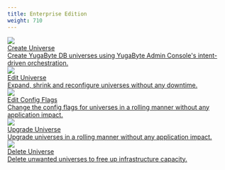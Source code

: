 ```yaml
---
title: Enterprise Edition
weight: 710
---
```


<div>
  <a class="section-link icon-offset" href="create-universe/">
    <div class="icon">
      <img src="/images/section_icons/manage/enterprise/create_universe.png" aria-hidden="true" />
    </div>
    <div class="text">
      Create Universe
      <div class="caption">Create YugaByte DB universes using YugaByte Admin Console's intent-driven orchestration.</div>
    </div>
  </a>

  <a class="section-link icon-offset" href="edit-universe/">
    <div class="icon">
      <img src="/images/section_icons/manage/enterprise/edit_universe.png" aria-hidden="true" />
    </div>
    <div class="text">
      Edit Universe
      <div class="caption">Expand, shrink and reconfigure universes without any downtime.</div>
    </div>
  </a>

  <a class="section-link icon-offset" href="edit-config/">
    <div class="icon">
      <img src="/images/section_icons/manage/enterprise/edit_flags.png" aria-hidden="true" />
    </div>
    <div class="text">
      Edit Config Flags
      <div class="caption">Change the config flags for universes in a rolling manner without any application impact.</div>
    </div>
  </a>

  <a class="section-link icon-offset" href="upgrade-universe/">
    <div class="icon">
      <img src="/images/section_icons/manage/enterprise/upgrade_universe.png" aria-hidden="true" />
    </div>
    <div class="text">
      Upgrade Universe
      <div class="caption">Upgrade universes in a rolling manner without any application impact.</div>
    </div>
  </a>

  <a class="section-link icon-offset" href="delete-universe/">
    <div class="icon">
      <img src="/images/section_icons/manage/enterprise/delete_universe.png" aria-hidden="true" />
    </div>
    <div class="text">
      Delete Universe
      <div class="caption">Delete unwanted universes to free up infrastructure capacity.</div>
    </div>
  </a>
</div>
